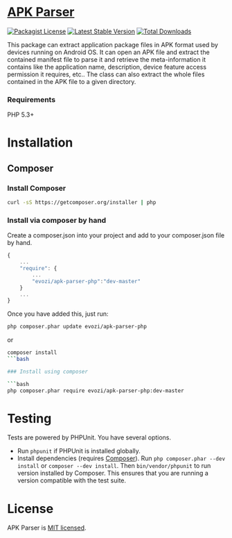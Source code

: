 # [APK Parser](https://github.com/evozi/apk-parser-php)
[![Packagist License](https://poser.pugx.org/evozi/apk-parser-php/license.png)](http://choosealicense.com/licenses/mit/)
[![Latest Stable Version](https://poser.pugx.org/evozi/apk-parser-php/version.png)](https://packagist.org/packages/evozi/apk-parser-php)
[![Total Downloads](https://poser.pugx.org/evozi/apk-parser-php/d/total.png)](https://packagist.org/packages/evozi/apk-parser-php)

This package can extract application package files in APK format used by devices running on Android OS.
It can open an APK file and extract the contained manifest file to parse it and retrieve the meta-information
it contains like the application name, description, device feature access permission it requires, etc..
The class can also extract the whole files contained in the APK file to a given directory.

### Requirements

PHP 5.3+

# Installation

## Composer

### Install Composer

```bash
curl -sS https://getcomposer.org/installer | php
```

### Install via composer by hand

Create a composer.json into your project and add to your composer.json file by hand.

```javascript
{
    ...
    "require": {
        ...
        "evozi/apk-parser-php":"dev-master"
    }
    ...
}
```


Once you have added this, just run:

```bash
php composer.phar update evozi/apk-parser-php
```
or
```bash
composer install
```bash

### Install using composer

```bash
php composer.phar require evozi/apk-parser-php:dev-master
```


# Testing

Tests are powered by PHPUnit. You have several options.

- Run `phpunit` if PHPUnit is installed globally.
- Install dependencies (requires [Composer](https://getcomposer.org/download)).
  Run `php composer.phar --dev install` or `composer --dev install`. Then `bin/vendor/phpunit` to run version
  installed by Composer. This ensures that you are running a version compatible with the test suite.


# License

APK Parser is [MIT licensed](./LICENSE.md).